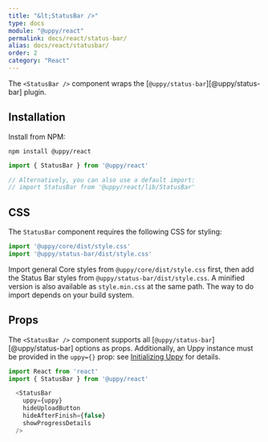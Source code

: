 ```yaml
---
title: "&lt;StatusBar />"
type: docs
module: "@uppy/react"
permalink: docs/react/status-bar/
alias: docs/react/statusbar/
order: 2
category: "React"
---
```


The `<StatusBar />` component wraps the \[`@uppy/status-bar`]\[@uppy/status-bar] plugin.

## Installation

Install from NPM:

```shell
npm install @uppy/react
```

```js
import { StatusBar } from '@uppy/react'

// Alternatively, you can also use a default import:
// import StatusBar from '@uppy/react/lib/StatusBar'
```

## CSS

The `StatusBar` component requires the following CSS for styling:

```js
import '@uppy/core/dist/style.css'
import '@uppy/status-bar/dist/style.css'
```

Import general Core styles from `@uppy/core/dist/style.css` first, then add the Status Bar styles from `@uppy/status-bar/dist/style.css`. A minified version is also available as `style.min.css` at the same path. The way to do import depends on your build system.

## Props

The `<StatusBar />` component supports all \[`@uppy/status-bar`]\[@uppy/status-bar] options as props. Additionally, an Uppy instance must be provided in the `uppy={}` prop: see [Initializing Uppy](/docs/react/initializing) for details.

```js
import React from 'react'
import { StatusBar } from '@uppy/react'

  <StatusBar
    uppy={uppy}
    hideUploadButton
    hideAfterFinish={false}
    showProgressDetails
  />
```

[`@uppy/status-bar`]: /docs/status-bar/
